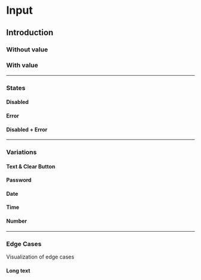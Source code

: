 # Input

## Introduction

### Without value

<Playground :themeable="false">
  <template v-slot="slotProps">
    <p-input name="some-name" label="Some label"></p-input>
  </template>
</Playground>

### With value

<Playground :themeable="false">
  <template v-slot="slotProps">
    <p-input name="some-name" value="Some value" label="Some label"></p-input>
  </template>
</Playground>

---

### States

#### Disabled

<Playground :themeable="false">
  <template v-slot="slotProps">
    <p-input name="some-name" label="Some label" disabled="true"></p-input>
    <p-input name="some-name" value="Some value" label="Some label" disabled="true"></p-input>
  </template>
</Playground>

#### Error

<Playground :themeable="false">
  <template v-slot="slotProps">
    <p-input name="some-name" label="Some label" error="true"></p-input>
    <p-input name="some-name" value="Some value" label="Some label" error="true"></p-input>
  </template>
</Playground>

#### Disabled + Error

<Playground :themeable="false">
  <template v-slot="slotProps">
    <p-input name="some-name" label="Some label" disabled="true" error="true"></p-input>
    <p-input name="some-name" value="Some value" label="Some label" disabled="true" error="true"></p-input>
  </template>
</Playground>

---

### Variations

#### Text & Clear Button

<Playground :themeable="false">
  <template v-slot="slotProps">
    <p-input name="some-name" label="Some label" icon="close"></p-input>
    <p-input name="some-name" value="Some value" label="Some label" icon="close"></p-input>
    <p-input name="some-name" value="Some value" label="Disabled" icon="close" disabled="true"></p-input>
    <p-input name="some-name" value="Some value" label="Error" icon="close" error="true"></p-input>
    <p-input name="some-name" value="Some value" label="Disabled with an error" icon="close" disabled="true" error="true"></p-input>
  </template>
</Playground>

#### Password

<Playground :themeable="false">
  <template v-slot="slotProps">
    <p-input type="password" name="some-name" label="Some label" icon="eye"></p-input>
    <p-input type="password" name="some-name" value="Some value" label="Some label" icon="eye"></p-input>
    <p-input type="password" name="some-name" value="Some value" label="Disabled" icon="eye" disabled="true"></p-input>
    <p-input type="password" name="some-name" value="Some value" label="Error" icon="eye" error="true"></p-input>
    <p-input type="password" name="some-name" value="Some value" label="Disabled with an error" icon="eye" disabled="true" error="true"></p-input>
  </template>
</Playground>

#### Date

<Playground :themeable="false">
  <template v-slot="slotProps">
    <p-input type="date" name="some-name" label="Some label" icon="registration"></p-input>
    <p-input type="date" name="some-name" value="Some value" label="Some label" icon="registration"></p-input>
    <p-input type="date" name="some-name" value="Some value" label="Disabled" icon="registration" disabled="true"></p-input>
    <p-input type="date" name="some-name" value="Some value" label="Error" icon="registration" error="true"></p-input>
    <p-input type="date" name="some-name" value="Some value" label="Disabled with an error" icon="registration" disabled="true" error="true"></p-input>
  </template>
</Playground>

#### Time

<Playground :themeable="false">
  <template v-slot="slotProps">
    <p-input type="time" name="some-name" label="Some label" icon="timer-pcm"></p-input>
    <p-input type="time" name="some-name" value="Some value" label="Some label" icon="timer-pcm"></p-input>
    <p-input type="time" name="some-name" value="Some value" label="Disabled" icon="timer-pcm" disabled="true"></p-input>
    <p-input type="time" name="some-name" value="Some value" label="Error" icon="timer-pcm" error="true"></p-input>
    <p-input type="time" name="some-name" value="Some value" label="Disabled with an error" icon="timer-pcm" disabled="true" error="true"></p-input>
  </template>
</Playground>

#### Number

<Playground :themeable="false">
  <template v-slot="slotProps">
    <p-input type="number" name="some-name" label="Some label"></p-input>
    <p-input type="number" name="some-name" value="123" label="Some label"></p-input>
    <p-input type="number" name="some-name" value="123" label="Disabled" disabled="true"></p-input>
    <p-input type="number" name="some-name" value="123" label="Error" error="true"></p-input>
    <p-input type="number" name="some-name" value="123" label="Disabled with an error" disabled="true" error="true"></p-input>
  </template>
</Playground>

---

### Edge Cases

Visualization of edge cases

#### Long text

<Playground :themeable="false">
  <template v-slot="slotProps">
    <p-input name="some-name" value="Lorem ipsum dolor sit amet, consetetur sadipscing elitr, sed diam nonumy eirmod tempor invidunt ut labore et dolore magna aliquyam erat, sed diam voluptua." label="Lorem ipsum dolor sit amet, consetetur sadipscing elitr, sed diam nonumy eirmod tempor invidunt ut labore et dolore magna aliquyam erat, sed diam voluptua."></p-input>
  </template>
</Playground>